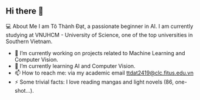 ## Hi there 👋

💻 About Me
I am Tô Thành Đạt, a passionate beginner in AI. I am currently studying at VNUHCM - University of Science, one of the top universities in Southern Vietnam.
- 🔭 I’m currently working on projects related to Machine Learning and Computer Vision.
- 🌱 I’m currently learning AI and Computer Vision.
- 📫 How to reach me: via my academic email ttdat2419@clc.fitus.edu.vn
- ⚡ Some trivial facts: I love reading mangas and light novels (86, one-shot...).

